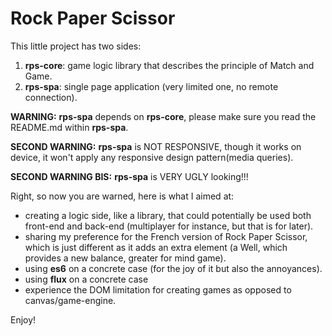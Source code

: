 # Rock Paper ScissorThis little project has two sides: 1. **rps-core**: game logic library that describes the principle of Match and Game. 2. **rps-spa**: single page application (very limited one, no remote connection).**WARNING:** **rps-spa** depends on **rps-core**, please make sure you read the README.md within **rps-spa**.**SECOND WARNING:** **rps-spa** is NOT RESPONSIVE, though it works on device, it won't apply any responsive design pattern(media queries).**SECOND WARNING BIS:** **rps-spa** is VERY UGLY looking!!!Right, so now you are warned, here is what I aimed at: - creating a logic side, like a library, that could potentially be used both front-end and back-end (multiplayer for instance, but that is for later). - sharing my preference for the French version of Rock Paper Scissor, which is just different as it adds an extra element (a Well, which provides a new balance, greater for mind game). - using **es6** on a concrete case (for the joy of it but also the annoyances). - using **flux** on a concrete case - experience the DOM limitation for creating games as opposed to canvas/game-engine.Enjoy!